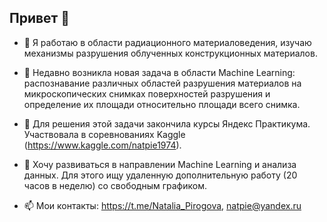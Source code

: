 ## Привет 👋

<!--
**natpie1974/natpie1974** is a ✨ _special_ ✨ repository because its `README.md` (this file) appears on your GitHub profile.

-->

- 🔭 Я работаю в области радиационного материаловедения, изучаю механизмы разрушения облученных конструкционных материалов.
- 🌱 Недавно возникла новая задача в области Machine Learning: распознавание различных областей разрушения материалов на микроскопических снимках поверхностей разрушения и определение их площади относительно площади всего снимка.
- 👯 Для решения этой задачи закончила курсы Яндекс Практикума. Участвовала в соревнованиях Kaggle (https://www.kaggle.com/natpie1974). 
- 🤔 Хочу развиваться в направлении Machine Learning и анализа данных. Для этого ищу удаленную дополнительную работу (20 часов в неделю) со свободным графиком.

- 📫 Мои контакты: https://t.me/Natalia_Pirogova, natpie@yandex.ru

